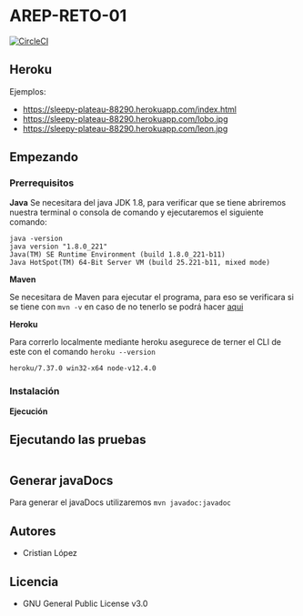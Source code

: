 # AREP-RETO-01

[![CircleCI](https://circleci.com/gh/cdavidd/AREP-RETO-01.svg?style=svg)](https://circleci.com/gh/cdavidd/AREP-RETO-01)

## Heroku

Ejemplos:

- https://sleepy-plateau-88290.herokuapp.com/index.html
- https://sleepy-plateau-88290.herokuapp.com/lobo.jpg
- https://sleepy-plateau-88290.herokuapp.com/leon.jpg

## Empezando

### Prerrequisitos

**Java**
Se necesitara del java JDK 1.8, para verificar que se tiene abriremos nuestra terminal o consola de comando y ejecutaremos el siguiente comando:

```
java -version
java version "1.8.0_221"
Java(TM) SE Runtime Environment (build 1.8.0_221-b11)
Java HotSpot(TM) 64-Bit Server VM (build 25.221-b11, mixed mode)
```

**Maven**

Se necesitara de Maven para ejecutar el programa, para eso se verificara si se tiene con `mvn -v` en caso de no tenerlo se podrá hacer [aqui](https://maven.apache.org/install.html)

**Heroku**

Para correrlo localmente mediante heroku asegurece de terner el CLI de este con el comando `heroku --version`

```
heroku/7.37.0 win32-x64 node-v12.4.0
```

### Instalación

**Ejecución**

## Ejecutando las pruebas

```java

```

## Generar javaDocs

Para generar el javaDocs utilizaremos `mvn javadoc:javadoc`

## Autores

- Cristian López

## Licencia

- GNU General Public License v3.0

